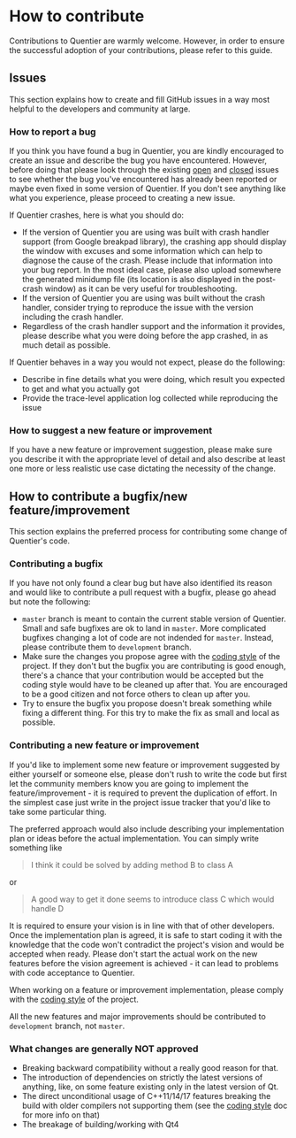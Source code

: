 # How to contribute

Contributions to Quentier are warmly welcome. However, in order to ensure the successful adoption of your contributions, please refer to this guide.

## Issues

This section explains how to create and fill GitHub issues in a way most helpful to the developers and community at large.

### How to report a bug

If you think you have found a bug in Quentier, you are kindly encouraged to create an issue and describe the bug you have encountered. However, before doing that please look through the existing [open](https://github.com/d1vanov/Quentier/issues) and [closed](https://github.com/d1vanov/Quentier/issues?q=is%3Aissue+is%3Aclosed) issues to see whether the bug you've encountered has already been reported or maybe even fixed in some version of Quentier. If you don't see anything like what you experience, please proceed to creating a new issue.

If Quentier crashes, here is what you should do:
 * If the version of Quentier you are using was built with crash handler support (from Google breakpad library), the crashing app should display the window with excuses and some information which can help to diagnose the cause of the crash. Please include that information into your bug report. In the most ideal case, please also upload somewhere the generated minidump file (its location is also displayed in the post-crash window) as it can be very useful for troubleshooting.
 * If the version of Quentier you are using was built without the crash handler, consider trying to reproduce the issue with the version including the crash handler.
 * Regardless of the crash handler support and the information it provides, please describe what you were doing before the app crashed, in as much detail as possible.

If Quentier behaves in a way you would not expect, please do the following:
 * Describe in fine details what you were doing, which result you expected to get and what you actually got
 * Provide the trace-level application log collected while reproducing the issue


### How to suggest a new feature or improvement

If you have a new feature or improvement suggestion, please make sure you describe it with the appropriate level of detail and also describe at least one more or less realistic use case dictating the necessity of the change.


## How to contribute a bugfix/new feature/improvement

This section explains the preferred process for contributing some change of Quentier's code.

### Contributing a bugfix

If you have not only found a clear bug but have also identified its reason and would like to contribute a pull request with a bugfix, please go ahead but note the following:

 * `master` branch is meant to contain the current stable version of Quentier. Small and safe bugfixes are ok to land in `master`. More complicated bugfixes changing a lot of code are not indended for `master`. Instead, please contribute them to `development` branch.
 * Make sure the changes you propose agree with the [coding style](CodingStyle.md) of the project. If they don't but the bugfix you are contributing is good enough, there's a chance that your contribution would be accepted but the coding style would have to be cleaned up after that. You are encouraged to be a good citizen and not force others to clean up after you.
 * Try to ensure the bugfix you propose doesn't break something while fixing a different thing. For this try to make the fix as small and local as possible.

### Contributing a new feature or improvement

If you'd like to implement some new feature or improvement suggested by either yourself or someone else, please don't rush to write the code but first let the community members know you are going to implement the feature/improvement - it is required to prevent the duplication of effort. In the simplest case just write in the project issue tracker that you'd like to take some particular thing. 

The preferred approach would also include describing your implementation plan or ideas before the actual implementation. You can simply write something like

> I think it could be solved by adding method B to class A

or

> A good way to get it done seems to introduce class C which would handle D

It is required to ensure your vision is in line with that of other developers. Once the implementation plan is agreed, it is safe to start coding it with the knowledge that the code won't contradict the project's vision and would be accepted when ready. Please don't start the actual work on the new features before the vision agreement is achieved - it can lead to problems with code acceptance to Quentier.

When working on a feature or improvement implementation, please comply with the [coding style](CodingStyle.md) of the project.

All the new features and major improvements should be contributed to `development` branch, not `master`.


### What changes are generally NOT approved

- Breaking backward compatibility without a really good reason for that.
- The introduction of dependencies on strictly the latest versions of anything, like, on some feature existing only in the latest version of Qt.
- The direct unconditional usage of C++11/14/17 features breaking the build with older compilers not supporting them (see the [coding style](CodingStyle.md) doc for more info on that)
- The breakage of building/working with Qt4
